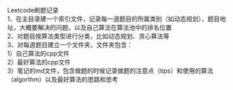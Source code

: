 Leetcode刷题记录    
1、在主目录建一个索引文件，记录每一道题目的所属类别（如动态规划），题目地址，大概要解决的问题，以及自己算法在算法池中的排名位置    
2、对题目按算法类型进行分类，比如动态规划、贪心算法等    
3、对每道题目建立一个文件夹，文件夹包含：    
   1）自己算法的cpp文件    
   2）最好算法的cpp文件    
   3）笔记的md文件，包含做题的时候记录做题的注意点（tips）和使用的算法（algorthm）以及最好算法的思路和思考    
